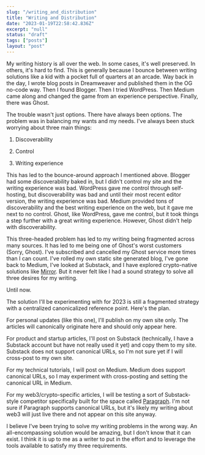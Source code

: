 ```yaml
---
slug: "/writing_and_distribution"
title: "Writing and Distribution"
date: "2023-01-19T22:58:42.836Z"
excerpt: "null"
status: "draft"
tags: ["posts"]
layout: "post"
---
```

My writing history is all over the web. In some cases, it's well preserved. In others, it's hard to find. This is generally because I bounce between writing solutions like a kid with a pocket full of quarters at an arcade. Way back in the day, I wrote blog posts in Dreamweaver and published them in the OG no-code way. Then I found Blogger. Then I tried WordPress. Then Medium came along and changed the game from an experience perspective. Finally, there was Ghost.

The trouble wasn't just options. There have always been options. The problem was in balancing my wants and my needs. I've always been stuck worrying about three main things:

1.  Discoverability
    
2.  Control
    
3.  Writing experience
    

This has led to the bounce-around approach I mentioned above. Blogger had some discoverability baked in, but I didn't control my site and the writing experience was bad. WordPress gave me control through self-hosting, but discoverability was bad and until their most recent editor version, the writing experience was bad. Medium provided tons of discoverability and the best writing experience on the web, but it gave me next to no control. Ghost, like WordPress, gave me control, but it took things a step further with a great writing experience. However, Ghost didn't help with discoverability.

This three-headed problem has led to my writing being fragmented across many sources. It has led to me being one of Ghost's worst customers (Sorry, Ghost). I've subscribed and cancelled my Ghost service more times than I can count. I've rolled my own static site generated blog, I've gone back to Medium, I've looked at Substack, and I have explored crypto-native solutions like [Mirror](https://mirror.xyz). But it never felt like I had a sound strategy to solve all three desires for my writing.

Until now.

The solution I'll be experimenting with for 2023 is still a fragmented strategy with a centralized canonicalized reference point. Here's the plan.

For personal updates (like this one), I'll publish on my own site only. The articles will canonically originate here and should only appear here.

For product and startup articles, I'll post on Substack (technically, I have a Substack account but have not really used it yet) and copy them to my site. Substack does not support canonical URLs, so I'm not sure yet if I will cross-post to my own site.

For my technical tutorials, I will post on Medium. Medium does support canonical URLs, so I may experiment with cross-posting and setting the canonical URL in Medium.

For my web3/crypto-specific articles, I will be testing a sort of Substack-style competitor specifically built for the space called [Paragraph](https://paragraph.xyz). I'm not sure if Paragraph supports canonical URLs, but it's likely my writing about web3 will just live there and not appear on this site anyway.

I believe I've been trying to solve my writing problems in the wrong way. An all-encompassing solution would be amazing, but I don't know that it can exist. I think it is up to me as a writer to put in the effort and to leverage the tools available to satisfy my three requirements.
